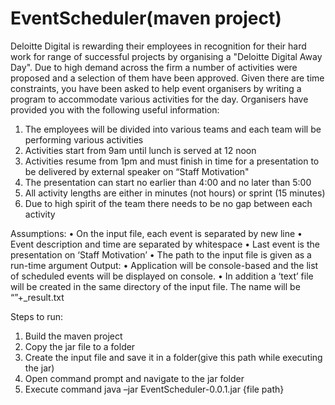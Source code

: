 # EventScheduler(maven project)
Deloitte Digital is rewarding their employees in recognition for their hard work for range of successful projects by organising a "Deloitte Digital Away Day". Due to high demand across the firm a number of activities were proposed and a selection of them have been approved. Given there are time constraints, you have been asked to help event organisers by writing a program to accommodate various activities for the day. Organisers have provided you with the following useful information: 
1. The employees will be divided into various teams and each team will be performing various activities
2. Activities start from 9am until lunch is served at 12 noon
3. Activities resume from 1pm and must finish in time for a presentation to be delivered by external speaker on “Staff Motivation"
4. The presentation can start no earlier than 4:00 and no later than 5:00
5. All activity lengths are either in minutes (not hours) or sprint (15 minutes)
6. Due to high spirit of the team there needs to be no gap between each activity 

Assumptions:
•	On the input file, each event is separated by new line
•	Event description and time are separated by whitespace
•	Last event is the presentation on ‘Staff Motivation’
•	The path to the input file is given as a run-time argument
Output:
•	Application will be console-based and the list of scheduled events will be displayed on console.
•	In addition a ‘text’ file will be created in the same directory of the input file. The name will be “<name of the input file>”+_result.txt

Steps to run:
1.  Build the maven project
2.	Copy the jar file to a folder
3.	Create the input file and save it in a folder(give this path while executing the jar)
4.	Open command prompt and navigate to the jar folder
5.	Execute command  java  –jar EventScheduler-0.0.1.jar {file path} 

